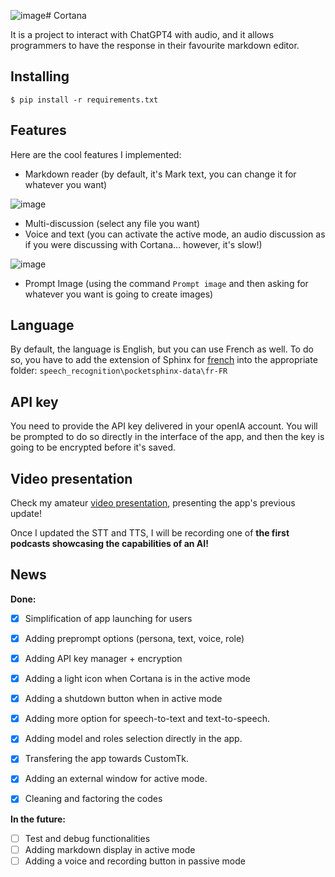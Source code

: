 ![image](https://github.com/ManuNeuro/cortana/assets/11985689/106f4faa-672d-4ff0-b709-28d2a4c48004)# Cortana

 It is a project to interact with ChatGPT4 with audio, and it allows programmers to have the response in their favourite markdown editor.

## Installing

```
$ pip install -r requirements.txt
```

## Features

Here are the cool features I implemented:

- Markdown reader (by default, it's Mark text, you can change it for whatever you want)

![image](https://github.com/ManuNeuro/cortana/assets/11985689/61a514eb-a85d-4ab3-9ea4-80001123d346)

- Multi-discussion (select any file you want)
- Voice and text (you can activate the active mode, an audio discussion as if you were discussing with Cortana... however, it's slow!)

![image](https://github.com/ManuNeuro/cortana/assets/11985689/6b23afe8-4a08-43af-b1b3-f63bdf3f05dd)


- Prompt Image (using the command `Prompt image` and then asking for whatever you want is going to create images)

## Language

By default, the language is English, but you can use French as well. To do so, you have to add the extension of Sphinx for [french](https://github.com/Uberi/speech_recognition/blob/master/reference/pocketsphinx.rst) into the appropriate folder: `speech_recognition\pocketsphinx-data\fr-FR`

## API key

You need to provide the API key delivered in your openIA account. You will be prompted to do so directly in the interface of the app, and then the key is going to be encrypted before it's saved.

## Video presentation

Check my amateur [video presentation](https://youtu.be/IIm2TONVlyU), presenting the app's previous update! 

Once I updated the STT and TTS, I will be recording one of **the first podcasts showcasing the capabilities of an AI!**

## News

**Done:**

- [x] Simplification of app launching for users
- [x] Adding preprompt options (persona, text, voice, role)
- [x] Adding API key manager + encryption
- [x] Adding a light icon when Cortana is in the active mode
- [x] Adding a shutdown button when in active mode
- [x] Adding more option for speech-to-text and text-to-speech.
- [x] Adding model and roles selection directly in the app.
- [x] Transfering the app towards CustomTk.
- [x] Adding an external window for active mode.
- [x] Cleaning and factoring the codes


**In the future:**

- [ ] Test and debug functionalities
- [ ] Adding markdown display in active mode
- [ ] Adding a voice and recording button in passive mode
